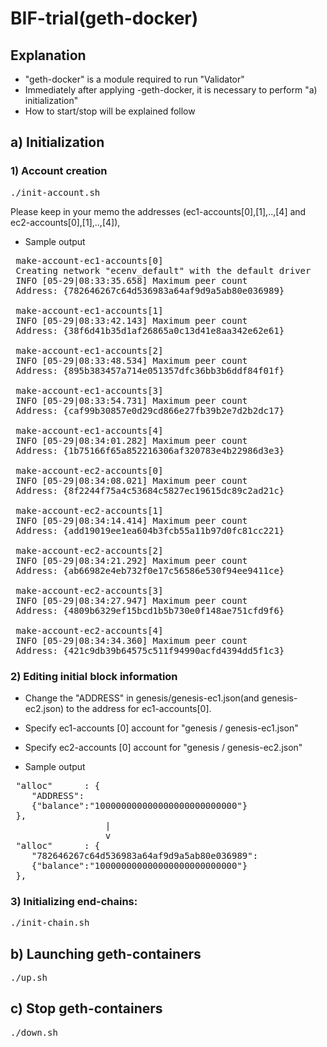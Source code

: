 <!--
 Copyright 2021 Hyperledger Cactus Contributors
 SPDX-License-Identifier: Apache-2.0

 README.md
-->
# BIF-trial(geth-docker)

## Explanation
- "geth-docker" is a module required to run "Validator"
- Immediately after applying -geth-docker, it is necessary to perform "a) initialization"
- How to start/stop will be explained follow

## a) Initialization
### 1) Account creation
<pre>
./init-account.sh
</pre>

Please keep in your memo the addresses (ec1-accounts[0],[1],..,[4] and ec2-accounts[0],[1],..,[4]),

* Sample output
<pre>
 make-account-ec1-accounts[0]
 Creating network "ecenv_default" with the default driver
 INFO [05-29|08:33:35.658] Maximum peer count                       ETH=25 LES=0 total=25
 Address: {782646267c64d536983a64af9d9a5ab80e036989}
 
 make-account-ec1-accounts[1]
 INFO [05-29|08:33:42.143] Maximum peer count                       ETH=25 LES=0 total=25
 Address: {38f6d41b35d1af26865a0c13d41e8aa342e62e61}
 
 make-account-ec1-accounts[2]
 INFO [05-29|08:33:48.534] Maximum peer count                       ETH=25 LES=0 total=25
 Address: {895b383457a714e051357dfc36bb3b6ddf84f01f}
 
 make-account-ec1-accounts[3]
 INFO [05-29|08:33:54.731] Maximum peer count                       ETH=25 LES=0 total=25
 Address: {caf99b30857e0d29cd866e27fb39b2e7d2b2dc17}
 
 make-account-ec1-accounts[4]
 INFO [05-29|08:34:01.282] Maximum peer count                       ETH=25 LES=0 total=25
 Address: {1b75166f65a852216306af320783e4b22986d3e3}
 
 make-account-ec2-accounts[0]
 INFO [05-29|08:34:08.021] Maximum peer count                       ETH=25 LES=0 total=25
 Address: {8f2244f75a4c53684c5827ec19615dc89c2ad21c}
 
 make-account-ec2-accounts[1]
 INFO [05-29|08:34:14.414] Maximum peer count                       ETH=25 LES=0 total=25
 Address: {add19019ee1ea604b3fcb55a11b97d0fc81cc221}
 
 make-account-ec2-accounts[2]
 INFO [05-29|08:34:21.292] Maximum peer count                       ETH=25 LES=0 total=25
 Address: {ab66982e4eb732f0e17c56586e530f94ee9411ce}
 
 make-account-ec2-accounts[3]
 INFO [05-29|08:34:27.947] Maximum peer count                       ETH=25 LES=0 total=25
 Address: {4809b6329ef15bcd1b5b730e0f148ae751cfd9f6}
 
 make-account-ec2-accounts[4]
 INFO [05-29|08:34:34.360] Maximum peer count                       ETH=25 LES=0 total=25
 Address: {421c9db39b64575c511f94990acfd4394dd5f1c3}
</pre>

### 2) Editing initial block information
* Change the "ADDRESS" in genesis/genesis-ec1.json(and genesis-ec2.json) to the address for ec1-accounts[0].

 * Specify ec1-accounts [0] account for "genesis / genesis-ec1.json"
 * Specify ec2-accounts [0] account for "genesis / genesis-ec2.json"

* Sample output

<pre>
 "alloc"      : {
    "ADDRESS":
    {"balance":"100000000000000000000000000"}
 },
                  |
                  v
 "alloc"      : {
    "782646267c64d536983a64af9d9a5ab80e036989":
    {"balance":"100000000000000000000000000"}
 },
</pre>

### 3) Initializing end-chains:
<pre>
./init-chain.sh
</pre>

## b) Launching geth-containers
<pre>
./up.sh
</pre>


## c) Stop geth-containers
<pre>
./down.sh
</pre>

